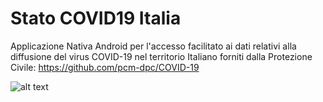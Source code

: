 # Stato COVID19 Italia


Applicazione Nativa Android per l'accesso facilitato ai dati relativi alla diffusione del virus COVID-19 nel territorio Italiano forniti dalla Protezione Civile: https://github.com/pcm-dpc/COVID-19


![alt text](https://github.com/SimoneTinella/Stato_COVID19_Italia/raw/master/img/MainActivity.png)
